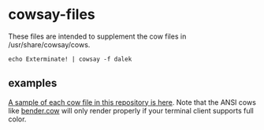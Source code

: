 cowsay-files
============

These files are intended to supplement the cow files in /usr/share/cowsay/cows.

    echo Exterminate! | cowsay -f dalek

## examples

[A sample of each cow file in this repository is here](examples.md). Note that the ANSI cows like [bender.cow](https://github.com/paulkaefer/cowsay-files/blob/master/cows/bender.cow) will only render properly if your terminal client supports full color.

